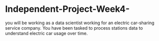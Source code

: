 # Independent-Project-Week4-
you will be working as a data scientist working for an electric car-sharing service company. You have been tasked to process stations data to understand electric car usage over time.

